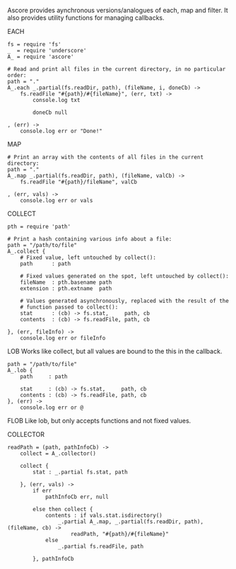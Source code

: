 Ascore provides aynchronous versions/analogues of each, map and filter. It also
provides utility functions for managing callbacks.

EACH

	fs = require 'fs'
	_  = require 'underscore'
	A_ = require 'ascore'
	
	# Read and print all files in the current directory, in no particular order:
	path = "."
	A_.each _.partial(fs.readDir, path), (fileName, i, doneCb) ->
		fs.readFile "#{path}/#{fileName}", (err, txt) ->
			console.log txt
			
			doneCb null
	
	, (err) ->
		console.log err or "Done!"


MAP

	# Print an array with the contents of all files in the current directory:
	path = "."
	A_.map _.partial(fs.readDir, path), (fileName, valCb) ->
		fs.readFile "#{path}/fileName", valCb
	
	, (err, vals) ->
		console.log err or vals


COLLECT

	pth = require 'path'
	
	# Print a hash containing various info about a file:
	path = "/path/to/file"
	A_.collect {
		# Fixed value, left untouched by collect():
		path      : path
		
		# Fixed values generated on the spot, left untouched by collect():
		fileName  : pth.basename path
		extension : pth.extname  path
		
		# Values generated asynchronously, replaced with the result of the
		# function passed to collect():
		stat      : (cb) -> fs.stat,     path, cb
		contents  : (cb) -> fs.readFile, path, cb
		
	}, (err, fileInfo) ->
		console.log err or fileInfo


LOB
Works like collect, but all values are bound to the this in the callback.
	
	path = "/path/to/file"
	A_.lob {
		path     : path
		
		stat     : (cb) -> fs.stat,     path, cb
		contents : (cb) -> fs.readFile, path, cb
	}, (err) ->
		console.log err or @

FLOB
Like lob, but only accepts functions and not fixed values.

COLLECTOR

	readPath = (path, pathInfoCb) ->
		collect = A_.collector()

		collect {
			stat : _.partial fs.stat, path
	
		}, (err, vals) ->
			if err
				pathInfoCb err, null
	
			else then collect {
				contents : if vals.stat.isdirectory()
					_.partial A_.map, _.partial(fs.readDir, path), (fileName, cb) ->
						readPath, "#{path}/#{fileName}"
				else
					_.partial fs.readFile, path

			}, pathInfoCb

